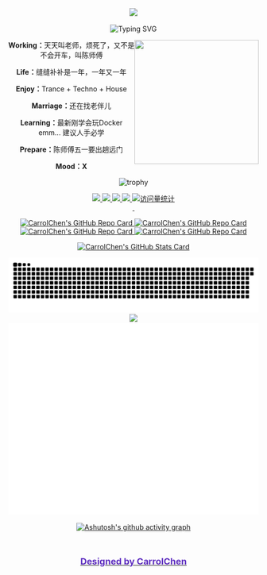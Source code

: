 <!--头部敲代码的图片-->
<div align="center">
  <picture>
    <source media="(prefers-color-scheme: dark)" srcset="https://cdn.jsdelivr.net/gh/sun0225SUN/sun0225SUN/assets/images/coding.gif" />
    <source media="(prefers-color-scheme: light)" srcset="https://cdn.jsdelivr.net/gh/sun0225SUN/sun0225SUN/assets/images/developer.svg" height="400px" />
    <img src="https://cdn.jsdelivr.net/gh/sun0225SUN/sun0225SUN/assets/images/coding.gif" />
  </picture>

<!--滑行字体效果-->  
![Typing SVG](https://readme-typing-svg.demolab.com?font=Fira+Code&size=30&duration=3000&pause=1000&color=5E2EC0E9&background=52DAA200&center=true&vCenter=true&width=435&height=100&lines=Give+Me+Five;Let's+Do+It;%E6%84%BF%E4%BD%A0%E5%87%BA%E8%B5%B0%E5%8D%8A%E7%94%9F%EF%BC%8C%E5%BD%92%E6%9D%A5%E4%BB%8D%E6%98%AF%E5%B0%91%E5%B9%B4)

<img align="right" width="250" height="250" src="http://bucketpicture.19950628.xyz/picture/2025/Souvenir.jpg" />
<p><strong>Working：</strong>天天叫老师，烦死了，又不是不会开车，叫陈师傅</p>
<p><strong>Life：</strong>缝缝补补是一年，一年又一年</p>
<p><strong>Enjoy：</strong>Trance + Techno + House</p>
<p><strong>Marriage：</strong>还在找老伴儿</p>
<p><strong>Learning：</strong>最新刚学会玩Docker emm... 建议人手必学</p>
<p><strong>Prepare：</strong>陈师傅五一要出趟远门</p>
<p><strong>Mood：X</strong></p>


<!--GitHub资料奖杯部分-->
![trophy](https://github-profile-trophy.vercel.app/?username=ryo-ma&theme=dracula&column=-1&margin-h=20&margin-w=20&no-bg=false)

<!--小样式-->
<div>
  <a href="https://blog.19950628.xyz">
    <img src="https://img.shields.io/badge/Website-Blog-8c36db" />
  <img src="https://img.shields.io/badge/-HTML5-E34F26?style=flat-square&logo=html5&logoColor=white" /> 
  <img src="https://img.shields.io/badge/-CSS3-1572B6?style=flat-square&logo=css3" /> 
  <img src="https://img.shields.io/badge/-JavaScript-oringe?style=flat-square&logo=javascript" />
  <img src="https://komarev.com/ghpvc/?username=CarrolChen&label=Views&color=orange&style=flat" alt="访问量统计" />
</div>

<!--理工男的空格审美-->
<div>&nbsp;</div>
      
<!--仓库卡片部分-->
![CarrolChen's GitHub Repo Card](https://github-readme-stats.vercel.app/api/pin/?username=CarrolChen&show_owner=true&repo=nps&description_lines_count=3&theme=yeblu)
![CarrolChen's GitHub Repo Card](https://github-readme-stats.vercel.app/api/pin/?username=CarrolChen&show_owner=true&repo=Sing-box&description_lines_count=3&theme=ambient_gradient)
![CarrolChen's GitHub Repo Card](https://github-readme-stats.vercel.app/api/pin/?username=CarrolChen&show_owner=true&repo=Web-Navigation-Page&description_lines_count=3&theme=rose)
![CarrolChen's GitHub Repo Card](https://github-readme-stats.vercel.app/api/pin/?username=CarrolChen&show_owner=true&repo=nginx-proxy-manager-zh&description_lines_count=3&theme=solarized-light)

<!--如果遇到无法将图片靠边显示，可以使用以下方法：-->
<!-- 
<a href="https://github.com/CarrolChen/Synology-Guide">
  <img align="center" src="https://github-readme-stats.vercel.app/api/pin/?username=CarrolChen&repo=Synology-Guide"/>
</a> 
-->

<!--Github统计信息部分-->
![CarrolChen's GitHub Stats Card](https://github-readme-stats.vercel.app/api?username=CarrolChen&exclude_repo=CarrolChen.github.io&show_icons=true&card_width=800&theme=shades-of-purple)

<!--加载贪吃蛇效果-->
<picture>
  <source media="(prefers-color-scheme: dark)" srcset="https://raw.githubusercontent.com/CarrolChen/CarrolChen/output/github-contribution-grid-snake-dark.svg">
  <source media="(prefers-color-scheme: light)" srcset="https://raw.githubusercontent.com/CarrolChen/CarrolChen/output/github-contribution-grid-snake.svg">
  <img alt="github contribution grid snake animation" src="https://raw.githubusercontent.com/CarrolChen/CarrolChen/output/github-contribution-grid-snake.svg">
</picture>

<!--Language统计信息部分-->
<img src="https://github-readme-stats.vercel.app/api/top-langs/?username=CarrolChen&card_width=800&height=200&langs_count=8&layout=donut-vertical" align="light"/>

<!--Metrics统计信息部分-->
<img src="/github-metrics.svg" alt="Metrics" width="800">

<!--Github活动统计图-->
![Ashutosh's github activity graph](https://github-readme-activity-graph.vercel.app/graph?username=CarrolChen&theme=dracula)

<!--专属-->
<div style="text-align: center; margin: 50px 0;">
  <strong style="color: #5E2EC0; font-size: 18px;">Designed by CarrolChen</strong>
</div>
